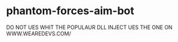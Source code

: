 # phantom-forces-aim-bot

DO NOT UES WHIT THE POPULAUR DLL INJECT UES THE ONE ON WWW.WEAREDEVS.COM/
